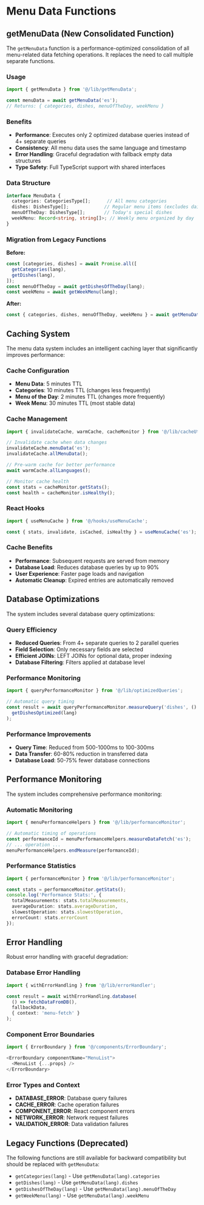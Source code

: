 # Menu Data Functions

## getMenuData (New Consolidated Function)

The `getMenuData` function is a performance-optimized consolidation of all menu-related data fetching operations. It replaces the need to call multiple separate functions.

### Usage

```typescript
import { getMenuData } from '@/lib/getMenuData';

const menuData = await getMenuData('es');
// Returns: { categories, dishes, menuOfTheDay, weekMenu }
```

### Benefits

- **Performance**: Executes only 2 optimized database queries instead of 4+ separate queries
- **Consistency**: All menu data uses the same language and timestamp
- **Error Handling**: Graceful degradation with fallback empty data structures
- **Type Safety**: Full TypeScript support with shared interfaces

### Data Structure

```typescript
interface MenuData {
  categories: CategoriesType[];      // All menu categories
  dishes: DishesType[];             // Regular menu items (excludes daily specials)
  menuOfTheDay: DishesType[];       // Today's special dishes
  weekMenu: Record<string, string[]>; // Weekly menu organized by day
}
```

### Migration from Legacy Functions

**Before:**
```typescript
const [categories, dishes] = await Promise.all([
  getCategories(lang),
  getDishes(lang),
]);
const menuOfTheDay = await getDishesOfTheDay(lang);
const weekMenu = await getWeekMenu(lang);
```

**After:**
```typescript
const { categories, dishes, menuOfTheDay, weekMenu } = await getMenuData(lang);
```

## Caching System

The menu data system includes an intelligent caching layer that significantly improves performance:

### Cache Configuration

- **Menu Data**: 5 minutes TTL
- **Categories**: 10 minutes TTL (changes less frequently)
- **Menu of the Day**: 2 minutes TTL (changes more frequently)
- **Week Menu**: 30 minutes TTL (most stable data)

### Cache Management

```typescript
import { invalidateCache, warmCache, cacheMonitor } from '@/lib/cacheUtils';

// Invalidate cache when data changes
invalidateCache.menuData('es');
invalidateCache.allMenuData();

// Pre-warm cache for better performance
await warmCache.allLanguages();

// Monitor cache health
const stats = cacheMonitor.getStats();
const health = cacheMonitor.isHealthy();
```

### React Hooks

```typescript
import { useMenuCache } from '@/hooks/useMenuCache';

const { stats, invalidate, isCached, isHealthy } = useMenuCache('es');
```

### Cache Benefits

- **Performance**: Subsequent requests are served from memory
- **Database Load**: Reduces database queries by up to 90%
- **User Experience**: Faster page loads and navigation
- **Automatic Cleanup**: Expired entries are automatically removed

## Database Optimizations

The system includes several database query optimizations:

### Query Efficiency
- **Reduced Queries**: From 4+ separate queries to 2 parallel queries
- **Field Selection**: Only necessary fields are selected
- **Efficient JOINs**: LEFT JOINs for optional data, proper indexing
- **Database Filtering**: Filters applied at database level

### Performance Monitoring
```typescript
import { queryPerformanceMonitor } from '@/lib/optimizedQueries';

// Automatic query timing
const result = await queryPerformanceMonitor.measureQuery('dishes', () => 
  getDishesOptimized(lang)
);
```

### Performance Improvements
- **Query Time**: Reduced from 500-1000ms to 100-300ms
- **Data Transfer**: 60-80% reduction in transferred data
- **Database Load**: 50-75% fewer database connections

## Performance Monitoring

The system includes comprehensive performance monitoring:

### Automatic Monitoring
```typescript
import { menuPerformanceHelpers } from '@/lib/performanceMonitor';

// Automatic timing of operations
const performanceId = menuPerformanceHelpers.measureDataFetch('es');
// ... operation ...
menuPerformanceHelpers.endMeasure(performanceId);
```

### Performance Statistics
```typescript
import { performanceMonitor } from '@/lib/performanceMonitor';

const stats = performanceMonitor.getStats();
console.log('Performance Stats:', {
  totalMeasurements: stats.totalMeasurements,
  averageDuration: stats.averageDuration,
  slowestOperation: stats.slowestOperation,
  errorCount: stats.errorCount
});
```

## Error Handling

Robust error handling with graceful degradation:

### Database Error Handling
```typescript
import { withErrorHandling } from '@/lib/errorHandler';

const result = await withErrorHandling.database(
  () => fetchDataFromDB(),
  fallbackData,
  { context: 'menu-fetch' }
);
```

### Component Error Boundaries
```typescript
import { ErrorBoundary } from '@/components/ErrorBoundary';

<ErrorBoundary componentName="MenuList">
  <MenuList {...props} />
</ErrorBoundary>
```

### Error Types and Context
- **DATABASE_ERROR**: Database query failures
- **CACHE_ERROR**: Cache operation failures  
- **COMPONENT_ERROR**: React component errors
- **NETWORK_ERROR**: Network request failures
- **VALIDATION_ERROR**: Data validation failures

## Legacy Functions (Deprecated)

The following functions are still available for backward compatibility but should be replaced with `getMenuData`:

- `getCategories(lang)` - Use `getMenuData(lang).categories`
- `getDishes(lang)` - Use `getMenuData(lang).dishes`  
- `getDishesOfTheDay(lang)` - Use `getMenuData(lang).menuOfTheDay`
- `getWeekMenu(lang)` - Use `getMenuData(lang).weekMenu`